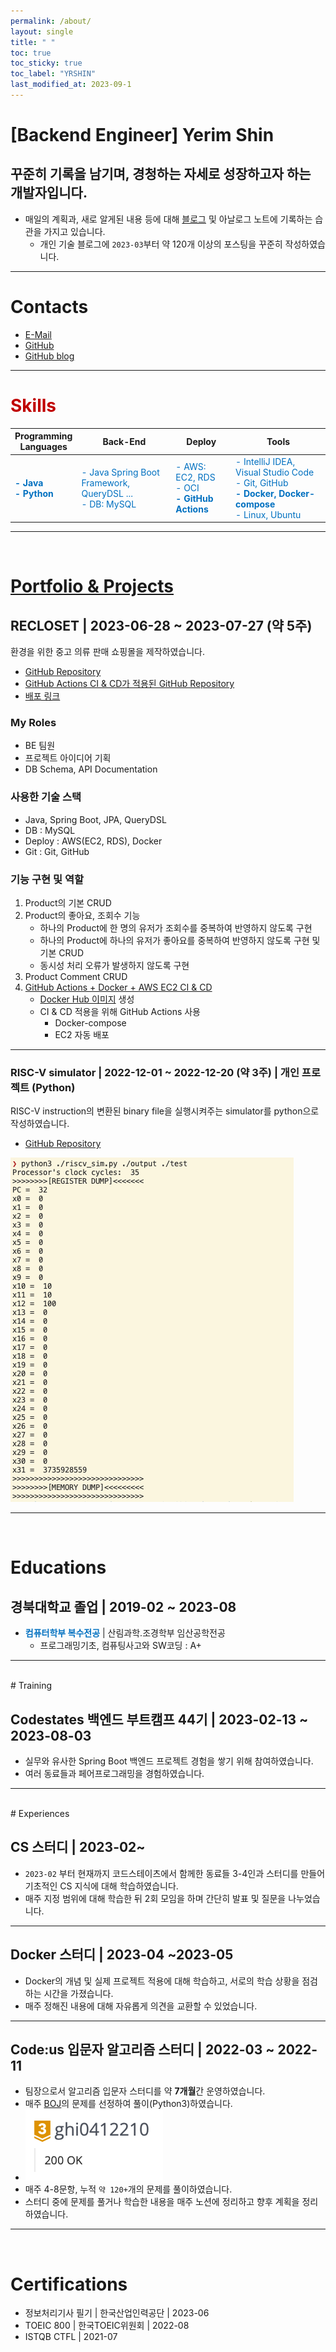 ```yaml
---
permalink: /about/
layout: single
title: " "
toc: true
toc_sticky: true
toc_label: "YRSHIN"
last_modified_at: 2023-09-1
---
```

# \[Backend Engineer] Yerim Shin

## 꾸준히 기록을 남기며, 경청하는 자세로 성장하고자 하는 개발자입니다.

- 매일의 계획과, 새로 알게된 내용 등에 대해 [블로그](https://yelm-212.github.io/categories/#plans-til) 및 아날로그 노트에 기록하는 습관을 가지고 있습니다.
	- 개인 기술 블로그에 `2023-03`부터 약 120개 이상의 포스팅을 꾸준히 작성하였습니다.

---

# Contacts

- [E-Mail](mailto:21yrshin@naver.com)
- [GitHub](https://github.com/yelm-212)
- [GitHub blog](https://yelm-212.github.io/)

---

# <span style="color:#c00000">Skills</span>

| **Programming** <br> **Languages** | **Back-End**                    | **Deploy**                 | **Tools**                                                                                                                       | 
| ---------------------------------- | ------------------------------- | -------------------------- | ------------------------------------------------------------------------------------------------------------------------------- |
| **<span style="color:#0070c0"> - Java <br> - Python</span>**               | <span style="color:#0070c0">- Java Spring Boot Framework, <br> QueryDSL ...</span> <br> <span style="color:#0070c0"> - DB: MySQL</span> | <span style="color:#0070c0">- AWS: EC2, RDS <br> - OCI <br> **- GitHub Actions**</span> | <span style="color:#0070c0">- IntelliJ IDEA, Visual Studio Code <br> - Git, GitHub <br> **- Docker, Docker-compose** <br> - Linux, Ubuntu</span> |

---
<br>

# [Portfolio & Projects](https://yelm-212.github.io/portfolio/)

## RECLOSET \| 2023-06-28 ~ 2023-07-27 (약 5주)

환경을 위한 중고 의류 판매 쇼핑몰을 제작하였습니다.

- [GitHub Repository](https://github.com/codestates-seb/seb44_main_017/tree/main)
- [GitHub Actions CI & CD가 적용된 GitHub Repository](https://github.com/yelm-212/seb44_main_017_test)
- [배포 링크](http://recloset-bucket.s3-website.ap-northeast-2.amazonaws.com/)

### My Roles 

- BE 팀원
- 프로젝트 아이디어 기획
- DB Schema, API Documentation

### 사용한 기술 스택

- Java, Spring Boot, JPA, QueryDSL
- DB : MySQL
- Deploy : AWS(EC2, RDS), Docker
- Git : Git, GitHub


### 기능 구현 및 역할 

1. Product의 기본 CRUD
2. Product의 좋아요, 조회수 기능
	- 하나의 Product에 한 명의 유저가 조회수를 중복하여 반영하지 않도록 구현
	- 하나의 Product에 하나의 유저가 좋아요를 중복하여 반영하지 않도록 구현 및 기본 CRUD
	- 동시성 처리 오류가 발생하지 않도록 구현
3. Product Comment CRUD
4. [GitHub Actions + Docker + AWS EC2 CI & CD](https://yelm-212.github.io/docker_k8s/docker-ci-cd/)
	- [Docker Hub 이미지](https://hub.docker.com/repository/docker/21yrshin/seb44_main_017/general) 생성
	- CI & CD 적용을 위해 GitHub Actions 사용
		- Docker-compose
		- EC2 자동 배포

---

### RISC-V simulator \| 2022-12-01 ~ 2022-12-20 (약 3주) \| 개인 프로젝트 (Python)

RISC-V instruction의 변환된 binary file을 실행시켜주는 simulator를 python으로 작성하였습니다.

- [GitHub Repository](https://github.com/yelm-212/RISC-V-simulator/blob/main/README.md)

![](/attatchments/riscv.png)

---
<br>

# Educations

## 경북대학교 졸업 \| 2019-02 ~ 2023-08

- <span style="color:#0070c0">**컴퓨터학부 복수전공**</span> | 산림과학.조경학부 임산공학전공
	- 프로그래밍기초, 컴퓨팅사고와 SW코딩 : A+

---

<br>
# Training

## Codestates 백엔드 부트캠프 44기 \| 2023-02-13 ~ 2023-08-03

- 실무와 유사한 Spring Boot 백엔드 프로젝트 경험을 쌓기 위해 참여하였습니다.
- 여러 동료들과 페어프로그래밍을 경험하였습니다.

---
<br>
# Experiences

## CS 스터디 \| 2023-02~

- `2023-02` 부터 현재까지 코드스테이츠에서 함께한 동료들 3-4인과 스터디를 만들어 기초적인 CS 지식에 대해 학습하였습니다.
- 매주 지정 범위에 대해 학습한 뒤 2회 모임을 하며 간단히 발표 및 질문을 나누었습니다.

---

## Docker 스터디 \| 2023-04 ~2023-05

- Docker의 개념 및 실제 프로젝트 적용에 대해 학습하고, 서로의 학습 상황을 점검하는 시간을 가졌습니다.
- 매주 정해진 내용에 대해 자유롭게 의견을 교환할 수 있었습니다.
  
---

## Code:us 입문자 알고리즘 스터디 \| 2022-03 ~ 2022-11

- 팀장으로서 알고리즘 입문자 스터디를 약 **7개월**간 운영하였습니다.
- 매주 [BOJ](https://www.acmicpc.net/user/ghi0412210)의 문제를 선정하여 풀이(Python3)하였습니다.
- <img src="/attatchments/boj-gold-3.png" style="max-width: 400px;" />
- 매주 4-8문항, 누적 `약 120+`개의 문제를 풀이하였습니다.
- 스터디 중에 문제를 풀거나 학습한 내용을 매주 노션에 정리하고 향후 계획을 정리하였습니다.

---
<br>

# Certifications

- 정보처리기사 필기 \| 한국산업인력공단 \| 2023-06
- TOEIC 800 \| 한국TOEIC위원회 \| 2022-08
- ISTQB CTFL \| 2021-07